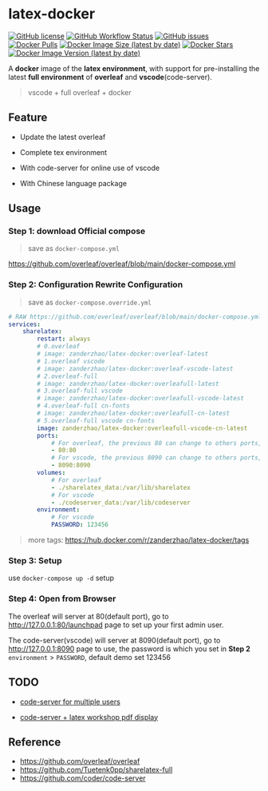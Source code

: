 # latex-docker

[![GitHub license](https://img.shields.io/github/license/ZanderZhao/latex-docker)](https://github.com/ZanderZhao/latex-docker/blob/main/LICENSE)
[![GitHub Workflow Status](https://img.shields.io/github/actions/workflow/status/ZanderZhao/latex-docker/build-and-push-release.yml)](https://github.com/ZanderZhao/latex-docker/actions/workflows/build-and-push-release.yml)
[![GitHub issues](https://img.shields.io/github/issues/ZanderZhao/latex-docker)](https://github.com/ZanderZhao/latex-docker/issues)
[![Docker Pulls](https://img.shields.io/docker/pulls/zanderzhao/latex-docker)](https://hub.docker.com/r/zanderzhao/latex-docker)
[![Docker Image Size (latest by date)](https://img.shields.io/docker/image-size/zanderzhao/latex-docker)](https://hub.docker.com/r/zanderzhao/latex-docker)
[![Docker Stars](https://img.shields.io/docker/stars/zanderzhao/latex-docker)](https://hub.docker.com/r/zanderzhao/latex-docker)
[![Docker Image Version (latest by date)](https://img.shields.io/docker/v/zanderzhao/latex-docker)](https://hub.docker.com/r/zanderzhao/latex-docker)

A **docker** image of the **latex environment**, with support for pre-installing the latest **full environment** of **overleaf** and **vscode**(code-server).

> vscode + full overleaf + docker


## Feature

+ Update the latest overleaf

+ Complete tex environment

+ With code-server for online use of vscode

+ With Chinese language package

## Usage

### Step 1: download Official compose

> save as `docker-compose.yml`

<https://github.com/overleaf/overleaf/blob/main/docker-compose.yml>



### Step 2: Configuration Rewrite Configuration

> save as `docker-compose.override.yml`

```yaml
# RAW https://github.com/overleaf/overleaf/blob/main/docker-compose.yml
services:
    sharelatex:
        restart: always
        # 0.overleaf
        # image: zanderzhao/latex-docker:overleaf-latest
        # 1.overleaf vscode
        # image: zanderzhao/latex-docker:overleaf-vscode-latest
        # 2.overleaf-full
        # image: zanderzhao/latex-docker:overleafull-latest
        # 3.overleaf-full vscode
        # image: zanderzhao/latex-docker:overleafull-vscode-latest
        # 4.overleaf-full cn-fonts
        # image: zanderzhao/latex-docker:overleafull-cn-latest
        # 5.overleaf-full vscode cn-fonts
        image: zanderzhao/latex-docker:overleafull-vscode-cn-latest
        ports:
            # For overleaf, the previous 80 can change to others ports, eg: 8081:80, overleaf will server at port 8081 local
            - 80:80
            # For vscode, the previous 8090 can change to others ports, eg: 8082:8090, vscode will server at port 8082 local
            - 8090:8090
        volumes:
            # For overleaf 
            - ./sharelatex_data:/var/lib/sharelatex
            # For vscode
            - ./codeserver_data:/var/lib/codeserver
        environment:
            # For vscode
            PASSWORD: 123456
```

> more tags: <https://hub.docker.com/r/zanderzhao/latex-docker/tags>


### Step 3: Setup

use `docker-compose up -d` setup

### Step 4: Open from Browser

The overleaf will server at 80(default port), 
go to <http://127.0.0.1:80/launchpad>  page to set up your first admin user.


The code-server(vscode) will server at 8090(default port), 
go to <http://127.0.0.1:8090> page to use, 
the password is which you set in **Step 2** `environment` > `PASSWORD`, default demo set 123456


## TODO

+ [code-server for multiple users](https://github.com/coder/code-server/issues/5906)

+ [code-server + latex workshop pdf display](https://github.com/James-Yu/LaTeX-Workshop/issues/3760)


## Reference

+ https://github.com/overleaf/overleaf
+ https://github.com/Tuetenk0pp/sharelatex-full
+ https://github.com/coder/code-server

